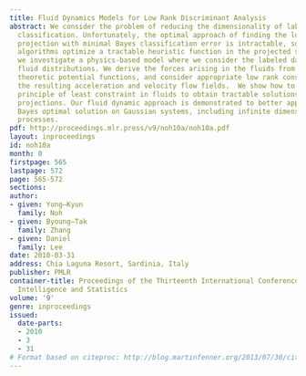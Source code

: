 ```yaml
---
title: Fluid Dynamics Models for Low Rank Discriminant Analysis
abstract: We consider the problem of reducing the dimensionality of labeled data for
  classification. Unfortunately, the optimal approach of finding the low-dimensional
  projection with minimal Bayes classification error is intractable, so most standard
  algorithms optimize a tractable heuristic function in the projected subspace. Here,
  we investigate a physics-based model where we consider the labeled data as interacting
  fluid distributions. We derive the forces arising in the fluids from information
  theoretic potential functions, and consider appropriate low rank constraints on
  the resulting acceleration and velocity flow fields.  We show how to apply the Gauss
  principle of least constraint in fluids to obtain tractable solutions for low rank
  projections. Our fluid dynamic approach is demonstrated to better approximate the
  Bayes optimal solution on Gaussian systems, including infinite dimensional Gaussian
  processes.
pdf: http://proceedings.mlr.press/v9/noh10a/noh10a.pdf
layout: inproceedings
id: noh10a
month: 0
firstpage: 565
lastpage: 572
page: 565-572
sections: 
author:
- given: Yung–Kyun
  family: Noh
- given: Byoung–Tak
  family: Zhang
- given: Daniel
  family: Lee
date: 2010-03-31
address: Chia Laguna Resort, Sardinia, Italy
publisher: PMLR
container-title: Proceedings of the Thirteenth International Conference on Artificial
  Intelligence and Statistics
volume: '9'
genre: inproceedings
issued:
  date-parts:
  - 2010
  - 3
  - 31
# Format based on citeproc: http://blog.martinfenner.org/2013/07/30/citeproc-yaml-for-bibliographies/
---
```

